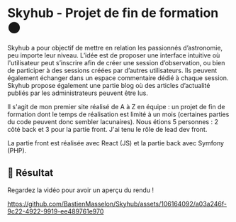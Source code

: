 # Skyhub - Projet de fin de formation :new_moon:

Skyhub a pour objectif de mettre en relation les passionnés d’astronomie, peu importe leur niveau. L’idée est de proposer une interface intuitive où l'utilisateur peut s’inscrire afin de créer une session d’observation, ou bien de participer à des sessions créées par d’autres utilisateurs. Ils peuvent également échanger dans un espace commentaire dédié à chaque session. Skyhub propose également une partie blog où des articles d’actualité publiés par les administrateurs peuvent être lus.

Il s'agit de mon premier site réalisé de A à Z en équipe : un projet de fin de formation dont le temps de réalisation est limité à un mois (certaines parties du code peuvent donc sembler lacunaires). Nous étions 5 personnes : 2 côté back et 3 pour la partie front. J'ai tenu le rôle de lead dev front.

La partie front est réalisée avec React (JS) et la partie back avec Symfony (PHP).

## :stars: Résultat 

Regardez la vidéo pour avoir un aperçu du rendu !

https://github.com/BastienMasselon/Skyhub/assets/106164092/a03a246f-9c22-4922-9919-ee489761e970

